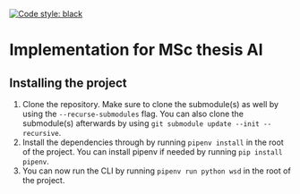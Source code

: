 [![Code style: black](https://img.shields.io/badge/code%20style-black-000000.svg)](https://github.com/psf/black)

# Implementation for MSc thesis AI

## Installing the project
1. Clone the repository. Make sure to clone the submodule(s) as well by using the `--recurse-submodules` flag. You can also clone the submodule(s) afterwards by using `git submodule update --init --recursive`.
2. Install the dependencies through by running `pipenv install` in the root of the project. You can install pipenv if needed by running `pip install pipenv`.
3. You can now run the CLI by running `pipenv run python wsd` in the root of the 
project.